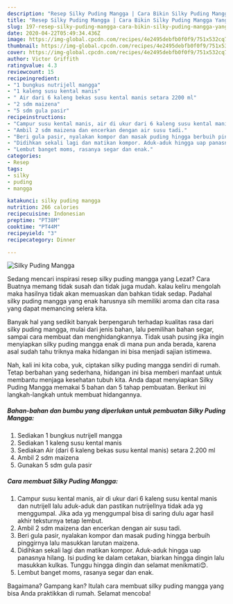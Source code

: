 ```yaml
---
description: "Resep Silky Puding Mangga | Cara Bikin Silky Puding Mangga Yang Paling Enak"
title: "Resep Silky Puding Mangga | Cara Bikin Silky Puding Mangga Yang Paling Enak"
slug: 197-resep-silky-puding-mangga-cara-bikin-silky-puding-mangga-yang-paling-enak
date: 2020-04-22T05:49:34.436Z
image: https://img-global.cpcdn.com/recipes/4e2495debfb0f0f9/751x532cq70/silky-puding-mangga-foto-resep-utama.jpg
thumbnail: https://img-global.cpcdn.com/recipes/4e2495debfb0f0f9/751x532cq70/silky-puding-mangga-foto-resep-utama.jpg
cover: https://img-global.cpcdn.com/recipes/4e2495debfb0f0f9/751x532cq70/silky-puding-mangga-foto-resep-utama.jpg
author: Victor Griffith
ratingvalue: 4.3
reviewcount: 15
recipeingredient:
- "1 bungkus nutrijell mangga"
- "1 kaleng susu kental manis"
- " Air dari 6 kaleng bekas susu kental manis setara 2200 ml"
- "2 sdm maizena"
- "5 sdm gula pasir"
recipeinstructions:
- "Campur susu kental manis, air di ukur dari 6 kaleng susu kental manis dan nutrijell lalu aduk-aduk dan pastikan nutrijellnya tidak ada yg menggumpal. Jika ada yg menggumpal bisa di saring dulu agar hasil akhir teksturnya tetap lembut."
- "Ambil 2 sdm maizena dan encerkan dengan air susu tadi."
- "Beri gula pasir, nyalakan kompor dan masak puding hingga berbuih pinggirnya lalu masukkan larutan maizena."
- "Didihkan sekali lagi dan matikan kompor. Aduk-aduk hingga uap panasnya hilang. Isi puding ke dalam cetakan, biarkan hingga dingin lalu masukkan kulkas. Tunggu hingga dingin dan selamat menikmati😊."
- "Lembut banget moms, rasanya segar dan enak."
categories:
- Resep
tags:
- silky
- puding
- mangga

katakunci: silky puding mangga 
nutrition: 266 calories
recipecuisine: Indonesian
preptime: "PT38M"
cooktime: "PT44M"
recipeyield: "3"
recipecategory: Dinner

---
```



![Silky Puding Mangga](https://img-global.cpcdn.com/recipes/4e2495debfb0f0f9/751x532cq70/silky-puding-mangga-foto-resep-utama.jpg)

Sedang mencari inspirasi resep silky puding mangga yang Lezat? Cara Buatnya memang tidak susah dan tidak juga mudah. kalau keliru mengolah maka hasilnya tidak akan memuaskan dan bahkan tidak sedap. Padahal silky puding mangga yang enak harusnya sih memiliki aroma dan cita rasa yang dapat memancing selera kita.

Banyak hal yang sedikit banyak berpengaruh terhadap kualitas rasa dari silky puding mangga, mulai dari jenis bahan, lalu pemilihan bahan segar, sampai cara membuat dan menghidangkannya. Tidak usah pusing jika ingin menyiapkan silky puding mangga enak di mana pun anda berada, karena asal sudah tahu triknya maka hidangan ini bisa menjadi sajian istimewa.




Nah, kali ini kita coba, yuk, ciptakan silky puding mangga sendiri di rumah. Tetap berbahan yang sederhana, hidangan ini bisa memberi manfaat untuk membantu menjaga kesehatan tubuh kita. Anda dapat menyiapkan Silky Puding Mangga memakai 5 bahan dan 5 tahap pembuatan. Berikut ini langkah-langkah untuk membuat hidangannya.

<!--inarticleads1-->

##### Bahan-bahan dan bumbu yang diperlukan untuk pembuatan Silky Puding Mangga:

1. Sediakan 1 bungkus nutrijell mangga
1. Sediakan 1 kaleng susu kental manis
1. Sediakan  Air (dari 6 kaleng bekas susu kental manis) setara 2.200 ml
1. Ambil 2 sdm maizena
1. Gunakan 5 sdm gula pasir




<!--inarticleads2-->

##### Cara membuat Silky Puding Mangga:

1. Campur susu kental manis, air di ukur dari 6 kaleng susu kental manis dan nutrijell lalu aduk-aduk dan pastikan nutrijellnya tidak ada yg menggumpal. Jika ada yg menggumpal bisa di saring dulu agar hasil akhir teksturnya tetap lembut.
1. Ambil 2 sdm maizena dan encerkan dengan air susu tadi.
1. Beri gula pasir, nyalakan kompor dan masak puding hingga berbuih pinggirnya lalu masukkan larutan maizena.
1. Didihkan sekali lagi dan matikan kompor. Aduk-aduk hingga uap panasnya hilang. Isi puding ke dalam cetakan, biarkan hingga dingin lalu masukkan kulkas. Tunggu hingga dingin dan selamat menikmati😊.
1. Lembut banget moms, rasanya segar dan enak.




Bagaimana? Gampang kan? Itulah cara membuat silky puding mangga yang bisa Anda praktikkan di rumah. Selamat mencoba!
